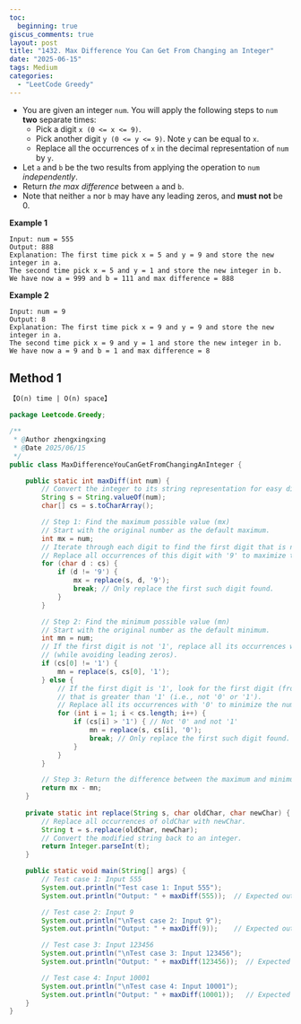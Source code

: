```yaml
---
toc:
  beginning: true
giscus_comments: true
layout: post
title: "1432. Max Difference You Can Get From Changing an Integer"
date: "2025-06-15"
tags: Medium
categories:
  - "LeetCode Greedy"
---
```



- You are given an integer `num`. You will apply the following steps to `num` **two** separate times:
  - Pick a digit `x (0 <= x <= 9)`.
  - Pick another digit `y (0 <= y <= 9)`. Note `y` can be equal to `x`.
  - Replace all the occurrences of `x` in the decimal representation of `num` by `y`.
- Let `a` and `b` be the two results from applying the operation to `num` *independently*.
- Return *the max difference* between `a` and `b`.
- Note that neither `a` nor `b` may have any leading zeros, and **must not** be 0.

**Example 1**

```
Input: num = 555
Output: 888
Explanation: The first time pick x = 5 and y = 9 and store the new integer in a.
The second time pick x = 5 and y = 1 and store the new integer in b.
We have now a = 999 and b = 111 and max difference = 888
```

**Example 2**

```
Input: num = 9
Output: 8
Explanation: The first time pick x = 9 and y = 9 and store the new integer in a.
The second time pick x = 9 and y = 1 and store the new integer in b.
We have now a = 9 and b = 1 and max difference = 8
```

## Method 1

```tex
【O(n) time | O(n) space】
```

```java
package Leetcode.Greedy;

/**
 * @Author zhengxingxing
 * @Date 2025/06/15
 */
public class MaxDifferenceYouCanGetFromChangingAnInteger {

    public static int maxDiff(int num) {
        // Convert the integer to its string representation for easy digit manipulation.
        String s = String.valueOf(num);
        char[] cs = s.toCharArray();

        // Step 1: Find the maximum possible value (mx)
        // Start with the original number as the default maximum.
        int mx = num;
        // Iterate through each digit to find the first digit that is not '9'.
        // Replace all occurrences of this digit with '9' to maximize the number.
        for (char d : cs) {
            if (d != '9') {
                mx = replace(s, d, '9');
                break; // Only replace the first such digit found.
            }
        }

        // Step 2: Find the minimum possible value (mn)
        // Start with the original number as the default minimum.
        int mn = num;
        // If the first digit is not '1', replace all its occurrences with '1' to minimize the number
        // (while avoiding leading zeros).
        if (cs[0] != '1') {
            mn = replace(s, cs[0], '1');
        } else {
            // If the first digit is '1', look for the first digit (from the second position onward)
            // that is greater than '1' (i.e., not '0' or '1').
            // Replace all its occurrences with '0' to minimize the number (again, avoiding leading zeros).
            for (int i = 1; i < cs.length; i++) {
                if (cs[i] > '1') { // Not '0' and not '1'
                    mn = replace(s, cs[i], '0');
                    break; // Only replace the first such digit found.
                }
            }
        }

        // Step 3: Return the difference between the maximum and minimum values obtained.
        return mx - mn;
    }
    
    private static int replace(String s, char oldChar, char newChar) {
        // Replace all occurrences of oldChar with newChar.
        String t = s.replace(oldChar, newChar);
        // Convert the modified string back to an integer.
        return Integer.parseInt(t);
    }

    public static void main(String[] args) {
        // Test case 1: Input 555
        System.out.println("Test case 1: Input 555");
        System.out.println("Output: " + maxDiff(555));  // Expected output: 888

        // Test case 2: Input 9
        System.out.println("\nTest case 2: Input 9");
        System.out.println("Output: " + maxDiff(9));    // Expected output: 8

        // Test case 3: Input 123456
        System.out.println("\nTest case 3: Input 123456");
        System.out.println("Output: " + maxDiff(123456));  // Expected output: 820000

        // Test case 4: Input 10001
        System.out.println("\nTest case 4: Input 10001");
        System.out.println("Output: " + maxDiff(10001));   // Expected output: 80008
    }
}

```





